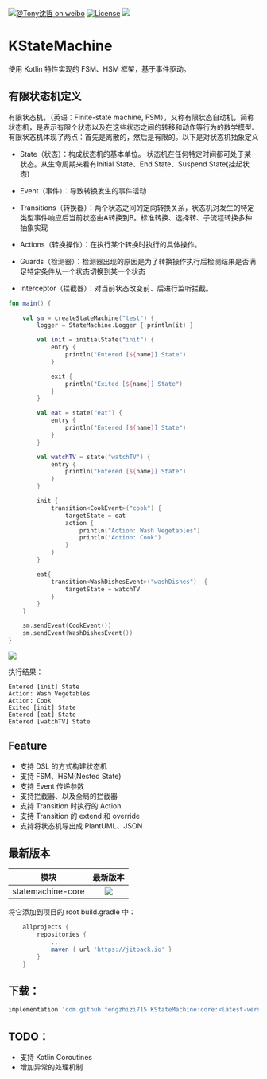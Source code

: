 [![@Tony沈哲 on weibo](https://img.shields.io/badge/weibo-%40Tony%E6%B2%88%E5%93%B2-blue.svg)](http://www.weibo.com/fengzhizi715)
[![License](https://img.shields.io/badge/license-Apache%202-lightgrey.svg)](https://www.apache.org/licenses/LICENSE-2.0.html)
[![](https://jitpack.io/v/fengzhizi715/KStateMachine.svg)](https://jitpack.io/#fengzhizi715/KStateMachine)

# KStateMachine

使用 Kotlin 特性实现的 FSM、HSM 框架，基于事件驱动。

## 有限状态机定义

有限状态机，（英语：Finite-state machine, FSM），又称有限状态自动机，简称状态机，是表示有限个状态以及在这些状态之间的转移和动作等行为的数学模型。有限状态机体现了两点：首先是离散的，然后是有限的。以下是对状态机抽象定义

* State（状态）：构成状态机的基本单位。 状态机在任何特定时间都可处于某一状态。从生命周期来看有Initial State、End State、Suspend State(挂起状态)

* Event（事件）：导致转换发生的事件活动

* Transitions（转换器）：两个状态之间的定向转换关系，状态机对发生的特定类型事件响应后当前状态由A转换到B。标准转换、选择转、子流程转换多种抽象实现

* Actions（转换操作）：在执行某个转换时执行的具体操作。

* Guards（检测器）：检测器出现的原因是为了转换操作执行后检测结果是否满足特定条件从一个状态切换到某一个状态

* Interceptor（拦截器）：对当前状态改变前、后进行监听拦截。

```kotlin
fun main() {
    
    val sm = createStateMachine("test") {
        logger = StateMachine.Logger { println(it) }

        val init = initialState("init") {
            entry {
                println("Entered [${name}] State")
            }

            exit {
                println("Exited [${name}] State")
            }
        }

        val eat = state("eat") {
            entry {
                println("Entered [${name}] State")
            }
        }

        val watchTV = state("watchTV") {
            entry {
                println("Entered [${name}] State")
            }
        }

        init {
            transition<CookEvent>("cook") {
                targetState = eat
                action {
                    println("Action: Wash Vegetables")
                    println("Action: Cook")
                }
            }
        }

        eat{
            transition<WashDishesEvent>("washDishes")  {
                targetState = watchTV
            }
        }
    }

    sm.sendEvent(CookEvent())
    sm.sendEvent(WashDishesEvent())
}
```

![](images/fsm.png)

执行结果：

```
Entered [init] State
Action: Wash Vegetables
Action: Cook
Exited [init] State
Entered [eat] State
Entered [watchTV] State
```

## Feature

* 支持 DSL 的方式构建状态机
* 支持 FSM、HSM(Nested State)
* 支持 Event 传递参数
* 支持拦截器、以及全局的拦截器
* 支持 Transition 时执行的 Action
* 支持 Transition 的 extend 和 override
* 支持将状态机导出成 PlantUML、JSON

## 最新版本

模块|最新版本
---|:-------------:
statemachine-core|[![](https://jitpack.io/v/fengzhizi715/KStateMachine.svg)](https://jitpack.io/#fengzhizi715/KStateMachine)

将它添加到项目的 root build.gradle 中：

```groovy
	allprojects {
		repositories {
			...
			maven { url 'https://jitpack.io' }
		}
	}
```

## 下载：

```groovy
implementation 'com.github.fengzhizi715.KStateMachine:core:<latest-version>'
```

## TODO：

* 支持 Kotlin Coroutines
* 增加异常的处理机制



